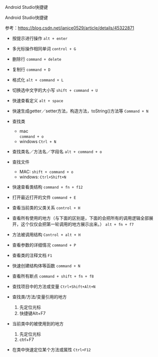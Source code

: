 Android Studio快捷键

Android Studio快捷键

参考：https://blog.csdn.net/janice0529/article/details/45322871

- 按提示进行操作
`alt + enter`

- 多光标操作相同单词
`control + G`

- 删除行
`command + delete`

- 复制行
`command + D`

- 格式化
`alt + command + L`

- 切换选中文字的大小写
`shift + command + U`

- 快速查看定义
`alt + space`

- 快速生成getter／setter方法，构造方法，toString()方法等
`Command + N`

- 查找类
    - mac   
        `command + o`
    - windows
        `Ctrl + N`

- 查找类名／方法名／字段名
`alt + command + o`

- 查找文件
    - MAC:
        `shift + command + o`
    - windows:
        `Ctrl+Shift+N`

- 快速查看类结构
`command + fn + f12`

- 打开最近打开的文件
`command + E`

- 查看当前类的父类关系
`control + H`

- 查看所有使用的地方（与下面的区别是，下面的会把所有的调用逻辑全部展开，这个仅仅会把第一轮调用的地方展示出来。）
`alt + fn + f7`

- 方法被调用结构
`Control + alt + H`

- 查看参数的详细情况
`command + P`

- 查看类的注释文档
`F1`

- 快速创建结构体等函数
`command + N`

- 查看所有断点
`command + shift + fn + f8`

- 查找项目中的方法或变量
`Ctrl+Shift+Alt+N`

- 查找类/方法/变量引用的地方
    1. 先定位光标
    2. 快捷键Alt+F7

- 当前类中的被使用到的地方
    1. 先定位光标
    2. ctrl+F7

- 在类中快速定位某个方法或属性
`Ctrl+F12`



























